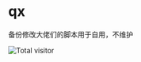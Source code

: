 # qx
备份修改大佬们的脚本用于自用，不维护

![Total visitor](https://visitor-count-badge.herokuapp.com/total.svg?repo_id=${zeng-ws/quantumultx})
